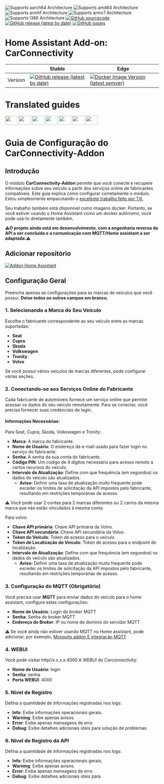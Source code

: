 ![Supports aarch64 Architecture][aarch64-shield]
![Supports amd64 Architecture][amd64-shield]
![Supports armhf Architecture][armhf-shield]
![Supports armv7 Architecture][armv7-shield]
![Supports i386 Architecture][i386-shield]
[![GitHub sourcecode](https://img.shields.io/badge/Source-GitHub-green)](https://github.com/Pulpyyyy/carconnectivity-addon/)
[![GitHub release (latest by date)](https://img.shields.io/github/v/release/Pulpyyyy/carconnectivity-addon)](https://github.com/Pulpyyyy/carconnectivity-addon/releases/latest)
[![GitHub issues](https://img.shields.io/github/issues/Pulpyyyy/carconnectivity-addon)](https://github.com/Pulpyyyy/carconnectivity-addon/issues)

[aarch64-shield]: https://img.shields.io/badge/aarch64-yes-green.svg
[amd64-shield]: https://img.shields.io/badge/amd64-yes-green.svg
[armhf-shield]: https://img.shields.io/badge/armhf-yes-green.svg
[armv7-shield]: https://img.shields.io/badge/armv7-yes-green.svg
[i386-shield]: https://img.shields.io/badge/i386-yes-green.svg

# Home Assistant Add-on: CarConnectivity

|         | Stable                                                                                                                         | Edge                                                                                                                                         |
| ------- | ------------------------------------------------------------------------------------------------------------------------------ | -------------------------------------------------------------------------------------------------------------------------------------------- |
| Version | [![GitHub release (latest by date)](https://img.shields.io/docker/v/pulpyyyy/carconnectivity-addon-amd64?&sort=date&label=&style=for-the-badge)](https://github.com/pulpyyyy/carconnectivity-addon/releases) | [![Docker Image Version (latest semver)](https://img.shields.io/docker/v/pulpyyyy/carconnectivity-addon-edge-amd64?&sort=date&label=&style=for-the-badge)](https://github.com/Pulpyyyy/carconnectivity-addon/blob/main/carconnectivity-addon-edge/CHANGELOG.md) |

# Translated guides

<a href="https://github.com/Pulpyyyy/carconnectivity-addon/blob/main/README.French.md"><img src="https://upload.wikimedia.org/wikipedia/commons/thumb/c/c3/Flag_of_France.svg/1280px-Flag_of_France.svg.png" width="40" height="30"></a> 
<a href="https://github.com/Pulpyyyy/carconnectivity-addon/blob/main/README.Italian.md"><img src="https://upload.wikimedia.org/wikipedia/commons/thumb/0/03/Flag_of_Italy.svg/1280px-Flag_of_Italy.svg.png" width="40" height="30"></a> 
<a href="https://github.com/Pulpyyyy/carconnectivity-addon/blob/main/README.German.md"><img src="https://upload.wikimedia.org/wikipedia/commons/thumb/b/ba/Flag_of_Germany.svg/1280px-Flag_of_Germany.svg.png" width="40" height="30"></a> 
<a href="https://github.com/Pulpyyyy/carconnectivity-addon/blob/main/README.Spanish.md"><img src="https://upload.wikimedia.org/wikipedia/commons/thumb/9/9a/Flag_of_Spain.svg/1280px-Flag_of_Spain.svg.png" width="40" height="30"></a> 
<a href="https://github.com/Pulpyyyy/carconnectivity-addon/blob/main/README.Polish.md"><img src="https://upload.wikimedia.org/wikipedia/commons/thumb/1/12/Flag_of_Poland.svg/1280px-Flag_of_Poland.svg.png" width="40" height="30"></a> 
<a href="https://github.com/Pulpyyyy/carconnectivity-addon/blob/main/README.Portuguese.md"><img src="https://upload.wikimedia.org/wikipedia/commons/thumb/5/5c/Flag_of_Portugal.svg/1280px-Flag_of_Portugal.svg.png" width="40" height="30"></a> 
<a href="https://github.com/Pulpyyyy/carconnectivity-addon/blob/main/README.md"><img src="https://upload.wikimedia.org/wikipedia/commons/a/a5/Flag_of_the_United_Kingdom_%281-2%29.svg" width="40" height="30"></a>



# Guia de Configuração do CarConnectivity-Addon

## Introdução

O módulo **CarConnectivity-Addon** permite que você conecte e recupere informações sobre seu veículo a partir dos serviços online de fabricantes compatíveis. Este guia explica como configurar corretamente o módulo.  
Estou simplesmente empacotando o [excelente trabalho feito por Till.](https://github.com/tillsteinbach/CarConnectivity)

Seu trabalho também está disponível como imagens docker. Portanto, se você estiver usando o Home Assistant como um docker autônomo, você pode usá-lo diretamente também.

**⚠️O projeto ainda está em desenvolvimento, com a engenharia reversa da API a ser concluída e a comunicação com MQTT/Home assistant a ser adaptada.⚠️**

## Adicionar repositório

[![Addon Home Assistant](https://raw.githubusercontent.com/Pulpyyyy/carconnectivity-addon/refs/heads/main/.github/img/addon-ha.svg)](https://my.home-assistant.io/redirect/supervisor_add_addon_repository/?repository_url=https%3A%2F%2Fgithub.com%2FPulpyyyy%2Fcarconnectivity-addon)

## Configuração Geral

Preencha apenas as configurações para as marcas de veículos que você possui. **Deixe todos os outros campos em branco.**

### 1. Selecionando a Marca do Seu Veículo
Escolha o fabricante correspondente ao seu veículo entre as marcas suportadas:
- **Seat**
- **Cupra**
- **Skoda**
- **Volkswagen**
- **Tronity**
- **Volvo**

Se você possui vários veículos de marcas diferentes, pode configurar várias seções.

### 2. Conectando-se aos Serviços Online do Fabricante
Cada fabricante de automóveis fornece um serviço online que permite acessar os dados do seu veículo remotamente. Para se conectar, você precisa fornecer suas credenciais de login.

#### Informações Necessárias:
Para Seat, Cupra, Skoda, Volkswagen e Tronity:
- **Marca**: A marca do fabricante.
- **Nome de Usuário**: O endereço de e-mail usado para fazer login no serviço do fabricante.
- **Senha**: A senha da sua conta do fabricante.
- **Código PIN**: Um código de 4 dígitos necessário para acesso remoto a certos recursos do veículo.
- **Intervalo de Atualização**: Define com que frequência (em segundos) os dados do veículo são atualizados.
  - **Aviso:** Definir uma taxa de atualização muito frequente pode exceder os limites de solicitação da API impostos pelo fabricante, resultando em restrições temporárias de acesso.

⚠️ Você pode usar 2 contas para 2 marcas diferentes ou 2 carros da mesma marca que não estão vinculados à mesma conta.

Para volvo:
- **Chave API primária**: Chave API primária da Volvo.
- **Chave API secundária**: Chave API secundária da Volvo.
- **Token do Veículo**: Token de acesso para o veículo.
- **Token de Localização do Veículo**: Token de acesso para o endpoint de localização.
- **Intervalo de Atualização**: Define com que frequência (em segundos) os dados do veículo são atualizados.
  - **Aviso:** Definir uma taxa de atualização muito frequente pode exceder os limites de solicitação da API impostos pelo fabricante, resultando em restrições temporárias de acesso.
  
### 3. Configuração do MQTT (Obrigatório)
Você precisa usar **MQTT** para enviar dados do veículo para o home assistant, configure estas configurações:
- **Nome de Usuário**: Login do broker MQTT
- **Senha**: Senha do broker MQTT
- **Endereço do Broker**: IP ou nome de domínio do servidor MQTT

⚠️ Se você ainda não estiver usando MQTT no Home assistant, pode adicionar, por exemplo, [Mosquito addon E integração MQTT](https://www.home-assistant.io/integrations/mqtt) 

### 4. WEBUI
Você pode visitar http//x.x.x.x:4000 A WEBUI do Carconnectivity:
- **Nome de Usuário**: login
- **Senha**: senha
- **Porta WEBUI**: 4000

### 5. Nível de Registro
Defina a quantidade de informações registradas nos logs:
- **Info**: Exibe informações operacionais gerais.
- **Warning**: Exibe apenas avisos.
- **Error**: Exibe apenas mensagens de erro.
- **Debug**: Exibe detalhes adicionais úteis para solução de problemas.

### 6. Nível de Registro da API
Defina a quantidade de informações registradas nos logs:
- **Info**: Exibe informações operacionais gerais.
- **Warning**: Exibe apenas avisos.
- **Error**: Exibe apenas mensagens de erro.
- **Debug**: Exibe detalhes adicionais úteis para